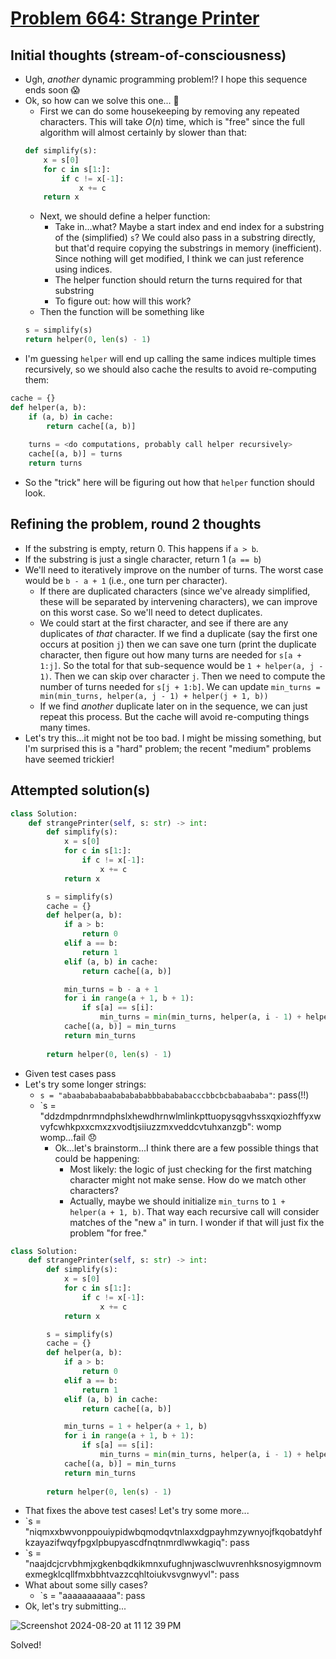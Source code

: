 # [Problem 664: Strange Printer](https://leetcode.com/problems/strange-printer/description/?envType=daily-question)

## Initial thoughts (stream-of-consciousness)
- Ugh, *another* dynamic programming problem!?  I hope this sequence ends soon 😱
- Ok, so how can we solve this one... 🤔
    - First we can do some housekeeping by removing any repeated characters.  This will take $O(n)$ time, which is "free" since the full algorithm will almost certainly by slower than that:
    ```python
    def simplify(s):
        x = s[0]
        for c in s[1:]:
            if c != x[-1]:
                x += c
        return x
    ```
    - Next, we should define a helper function:
        - Take in...what?  Maybe a start index and end index for a substring of the (simplified) `s`?  We could also pass in a substring directly, but that'd require copying the substrings in memory (inefficient).  Since nothing will get modified, I think we can just reference using indices.
        - The helper function should return the turns required for that substring
        - To figure out: how will this work?
    - Then the function will be something like
    ```python
    s = simplify(s)
    return helper(0, len(s) - 1)
    ```
- I'm guessing `helper` will end up calling the same indices multiple times recursively, so we should also cache the results to avoid re-computing them:
```python
cache = {}
def helper(a, b):
    if (a, b) in cache:
        return cache[(a, b)]
    
    turns = <do computations, probably call helper recursively>
    cache[(a, b)] = turns
    return turns
```
- So the "trick" here will be figuring out how that `helper` function should look.

## Refining the problem, round 2 thoughts
- If the substring is empty, return 0.  This happens if `a > b`.
- If the substring is just a single character, return 1 (`a == b`)
- We'll need to iteratively improve on the number of turns.  The worst case would be `b - a + 1` (i.e., one turn per character).
    - If there are duplicated characters (since we've already simplified, these will be separated by intervening characters), we can improve on this worst case.  So we'll need to detect duplicates.
    - We could start at the first character, and see if there are any duplicates of *that* character.  If we find a duplicate (say the first one occurs at position `j`) then we can save one turn (print the duplicate character, then figure out how many turns are needed for `s[a + 1:j]`.  So the total for that sub-sequence would be `1 + helper(a, j - 1)`.  Then we can skip over character `j`.  Then we need to compute the number of turns needed for `s[j + 1:b]`.  We can update `min_turns = min(min_turns, helper(a, j - 1) + helper(j + 1, b))`
    - If we find *another* duplicate later on in the sequence, we can just repeat this process.  But the cache will avoid re-computing things many times.
- Let's try this...it might not be too bad.  I might be missing something, but I'm surprised this is a "hard" problem; the recent "medium" problems have seemed trickier!

## Attempted solution(s)
```python
class Solution:
    def strangePrinter(self, s: str) -> int:
        def simplify(s):
            x = s[0]
            for c in s[1:]:
                if c != x[-1]:
                    x += c
            return x

        s = simplify(s)
        cache = {}
        def helper(a, b):
            if a > b:
                return 0
            elif a == b:
                return 1
            elif (a, b) in cache:
                return cache[(a, b)]

            min_turns = b - a + 1
            for i in range(a + 1, b + 1):
                if s[a] == s[i]:
                    min_turns = min(min_turns, helper(a, i - 1) + helper(i + 1, b))
            cache[(a, b)] = min_turns
            return min_turns
        
        return helper(0, len(s) - 1)
```
- Given test cases pass
- Let's try some longer strings:
    - `s = "abaabababaabababababbbabababacccbbcbcbabaababa"`: pass(!!)
    - `s = "ddzdmpdnrmndphslxhewdhrnwlmlinkpttuopysqgvhssxqxiozhffyxwvyfcwhkpxxcmxzxvodtjsiiuzzmxveddcvtuhxanzgb": womp womp...fail 😞
        - Ok...let's brainstorm...I think there are a few possible things that could be happening:
            - Most likely: the logic of just checking for the first matching character might not make sense.  How do we match other characters?
            - Actually, maybe we should initialize `min_turns` to `1 + helper(a + 1, b)`.  That way each recursive call will consider matches of the "new `a`" in turn.  I wonder if that will just fix the problem "for free."
```python
class Solution:
    def strangePrinter(self, s: str) -> int:
        def simplify(s):
            x = s[0]
            for c in s[1:]:
                if c != x[-1]:
                    x += c
            return x

        s = simplify(s)
        cache = {}
        def helper(a, b):
            if a > b:
                return 0
            elif a == b:
                return 1
            elif (a, b) in cache:
                return cache[(a, b)]

            min_turns = 1 + helper(a + 1, b)
            for i in range(a + 1, b + 1):
                if s[a] == s[i]:
                    min_turns = min(min_turns, helper(a, i - 1) + helper(i + 1, b))
            cache[(a, b)] = min_turns
            return min_turns
        
        return helper(0, len(s) - 1)
```
- That fixes the above test cases!  Let's try some more...
- `s = "niqmxxbwvonppouiypidwbqmodqvtnlaxxdgpayhmzywnyojfkqobatdyhfkzayazifwqyfpgxlpbupyascdfnqtnmrdlwwkagiq": pass
- `s = "naajdcjcrvbhmjxgkenbqdkikmnxufughnjwasclwuvrenhksnosyigmnovmexmegklcqllfmxbbhtvazzcqhltoiukvsvgnwyvl": pass
- What about some silly cases?
    - `s = "aaaaaaaaaaa": pass
- Ok, let's try submitting...

![Screenshot 2024-08-20 at 11 12 39 PM](https://github.com/user-attachments/assets/281bcbb9-80ea-419e-bf2c-727c81ab59b7)

Solved!


